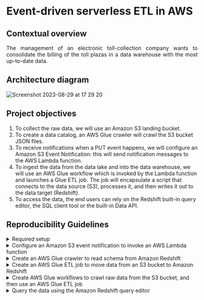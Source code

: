 # Event-driven serverless ETL in AWS

## Contextual overview

<p align="justify">
The management of an electronic toll-collection company wants to consolidate the billing of the toll plazas in a data warehouse with the most up-to-date data.
</p>

## Architecture diagram

![Screenshot 2023-08-29 at 17 29 20](https://github.com/martins-jean/Event-Driven-Serverless-ETL-in-AWS/assets/118685801/729e6e8f-2662-4a56-82da-a90a5b956eb4)

## Project objectives

1. To collect the raw data, we will use an Amazon S3 landing bucket.
2. To create a data catalog, an AWS Glue crawler will crawl the S3 bucket JSON files.
3. To receive notifications when a PUT event happens, we will configure an Amazon S3 Event Notification: this will send notification messages to the AWS Lambda function.
4. To ingest the data from the data lake and into the data warehouse, we will use an AWS Glue workflow which is invoked by the Lambda function and launches a Glue ETL job. The job will encapsulate a script that connects to the data source (S3), processes it, and then writes it out to the data target (Redshift).
5. To access the data, the end users can rely on the Redshift built-in query editor, the SQL client tool or the built-in Data API.

## Reproducibility Guidelines

<details>
  <summary>Required setup</summary>
  1. Download the query included in the "create_table.txt" file. <br>
  2. In S3, create a landing bucket and a staging bucket. <br>
  3. Create several Lambda functions using the boto3 Python code I uploaded above: <br>
  - "start_workflow_function.py" <br>
  - "toll_plaza_application.py" <br>
  4. Upload the "sample_data_toll_application.json" file manually to your landing bucket or run the "toll_plaza_application.py" Lambda function to automatically create and send randomly generated toll data to your landing bucket. <br>
  5. Create a Redshift cluster with the following configurations: <br>
  - Node type: dc2.large <br>
  - Number of nodes: 1 <br>
  6. Create a secret in the AWS Secrets Manager called tollclusterSecret associated with the Redshift cluster. <br>
  7. Create a VPC with the following configurations: <br>
  - IPv4 CIDR block: 10.0.0.0/16. <br>
  - Tenancy: default. <br>
  - No IPv6. <br>
  - 4 subnets and 5 route tables across two availability zones in the same region. <br>
  - DNS options: enable DNS hostnames and enable DNS resolution. <br>
  8. Create a Redshift security group with the following configurations: <br>
  - inbound rule type: Redhshift / source: custom 0.0.0.0/0 / description: Allow access to tcp port 5439. <br>
  - inbound rule type: All traffic / source: custom sg-00d547bf7a5580bab / description: Allow access to self SG. <br>
  - outbound rule type: All traffic / source: custom 0.0.0.0/0 / description: Allow all outbound traffic by default. <br>
  9. Create an IAMGlueServiceRole. <br>
  10. Create a S3 crawler and an associated workflow that uses the S3 crawler. <br>
</details>

<details>
  <summary>Configure an Amazon S3 event notification to invoke an AWS Lambda function</summary>
  1. Click on your S3 staging bucket and go to the Properties tab. <br>
  2. Scroll down to Event Notifications and click on "create event notification". <br>
  3. Use the following configurations: <br>
  - Name: s3Events <br>
  - Suffix: .json <br>
  - Under Object Creation, choose Put. <br>
  - Under Destination, choose Lambda function. <br>
  - Select the "start_workflow_function" from the dropdown menu. <br>
  - Save the changes and finish this step.
</details>

<details>
  <summary>Create an AWS Glue crawler to read schema from Amazon Redshift</summary>
  1. Open Redshift and select the cluster you created earlier. <br>
  2. Copy the JDBC URL of your Redshift cluster. <br>
  3. Open the query editor inside your Redshift cluster. <br>
  4. Click "Connect to Database" and use the following configurations: <br>
  - Under Connection, choose "Create new connection" <br>
  - Under Authentication, choose Temporary credentials <br>
  - Under Cluster, select the one you created for this project <br>
  - Under Database name, type "toll_db" <br>
  - Under Database user, select "admin". <br>
  - Click connect and finish this step. <br>
  5. Under Resources on the left, make sure "toll_db" and "public" are selected. <br>
  6. Open the "create_table.txt" file and paste the content of the query to the query editor on the right. <br>
  7. Run the query and review that the table was created by checking it on the left side. <br>
  8. Navigate to the AWS Secrets Manager, click Secrets on the left and then click on the secret you created earlier. <br>
  9. Under Secret Value, click on "Retrieve secret value". <br>
  10. Copy the password and keep it available in a text editor. <br>
  11. Navigate to the AWS VPC console, click on the VPC you created earlier and then copy the ID one of the subnets that starts with database. <br>
  12. Navigate to AWS Glue and under Data Connections, create a connection with the following configurations: <br>
  - Name: redshift_conn. <br>
  - Connection type: JDBC. <br>
  - JDBC URL: the JDBC URL you copied from the Redshift cluster page. <br>
  - Credential type: Username and password. <br>
  - Username: admin. <br>
  - Password: the password you copied earlier. <br>
  - Expand Network Options, under VPC: the VPC you created earlier. <br>
  - Subnets: choose the subnet ID you copied earlier. <br>
  - Create the create connection. <br>
  13. In AWS Glue, under the Data Catalog section, select Crawlers. <br>
  14. Click Create Crawler and input the following configurations: <br>
  - Name: Redshift-Crawler. <br>
  - Data Source Configuration: Not yet. <br>
  - Click Add a data source and input the following configurations: <br>
  - Data Source: JDBC. <br>
  - Connection: redshift_conn. <br>
  - Include path: toll_db/public/%. <br>
  - Click add a JDBC source. <br>
  - Click Next. <br>
  - Choose the IAMGlueServiceRole. <br>
  - Click Next. <br>
  - Under Output Configuration, choose toll-raw-db as the target database. <br>
  - Under Crawler schedule, within Frequency choose On-demand. <br>
  - Click Next and then Create Crawler. <br>
  15. Refresh the crawler page and then run the crawler. <br>
  16. Once the status of the crawler run displays "completed", click on Data Catalog / Databases / Tables. <br>
  17. Review the two available tables and their respective classifications to finish this step.
</details>

<details>
  <summary>Create an AWS Glue ETL job to move data from an S3 bucket to Amazon Redshift</summary>
  1. Click ETL Jobs. <br>
  2. Use the following configurations to create the job and then click create: <br>
  - Visual with a source and target. <br>
  - Source: S3. <br>
  - Target: Amazon Redshift. <br>
  3. On the visual editor, click the S3 step and input the following: <br>
  - S3 source type: Data Catalog table. <br>
  - Database: toll-raw-db. <br>
  - Table: the one with the prefix "landing_bucket". <br>
  4. Under the second step in the visual editor, edit with these options: <br>
  - Choose bigint for the data type of transaction id and double for the transaction amount. <br>
  5. Under the last step in the visual editor, choose the following: <br>
  - Redshift access type: Glue Data Catalog tables. <br>
  - Database: toll-raw-db. <br>
  - Table: toll_db_public_toll_table. <br>
  - Expand Performance and Security, click Browse S3 and choose the staging bucket. <br>
  6. Under Job Details: <br>
  - Name: s3_to_redshift_job. <br>
  - IAM Role: IAMGlueServiceRole. <br>
  - Requested number of workers: 3. <br>
  - Generate job insights checked. <br>
  - Number of retries: 1. <br>
  - Job timeout: 15 minutes. <br>
  - Click save to finish this step. <br>
</details>

<details>
  <summary>Create AWS Glue workflows to crawl raw data from the S3 bucket, and then use an AWS Glue ETL job</summary>
  1. Under Data Integration and ETL in the AWS Glue main page, click Workflows (orchestration). <br>
  2. Create a new workflow with the following configurations: <br>
  - Name: redshift_workflow. <br>
  - Max concurrency: 2. <br>
  3. On the newly created workflow page, click add trigger: <br>
  - Choose add new. <br>
  - Name: redshift-workflows-start. <br>
  - Trigger type: on-demand. <br>
  4. On the workflow canvas, click add node: <br>
  - Under crawlers, select s3_crawler. <br>
  5. Click the s3_crawler node and add a trigger: <br>
  - Under add new, input the following name: s3-crawler-event. <br>
  - Trigger type: event. <br>
  - Trigger logic: start after ANY watched event. <br>
  6. On the workflow canvas, click on add node to the right: <br>
  - Under Jobs, select s3_to_redshift_job. <br>
  7. Review the process which starts with an S3 event notification, which starts an S3 crawler. Upon completion, the AWS Glue crawler event runs the s3_to_redshift_job. <br>
  8. Go to AWS Lambda, click on the toll_plaza_application function. <br>
  9. Configure a test event: <br>
  - Event name: TestEvent and then click save. <br>
  10. Click test and review the results to check if the upload of the randomly generated data was completed successfully. <br>
  11. Return to the Glue workflow page and wait until the workflow finishes running to complete this step. <br>
</details>

<details>
  <summary>Query the data using the Amazon Redshift query editor</summary>
  1. Navigate to the query editor page in your Redshift cluster and click on connect to database using the recent connection. <br>
  2. Use the ellipsis on the right of the toll_table to then select the preview data option. <br>
  3. You can now query the data as you wish via Redshift.
</details>
